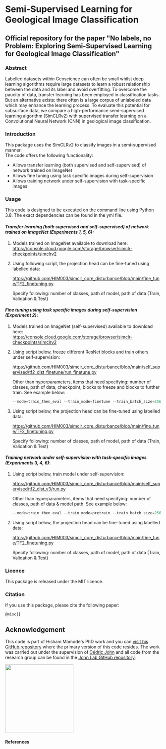 # Semi-Supervised Learning for Geological Image Classification
## Official repository for the paper "No labels, no Problem: Exploring Semi-Supervised Learning for Geological Image Classification"

### Abstract
Labelled datasets within Geoscience can often be small whilst deep learning algorithms require large datasets to learn a robust relationship between the data and its label and avoid overfitting.  To overcome the paucity of data, transfer learning has been employed in classification tasks. But an alternative exists: there often is a large corpus of unlabeled data which may enhance the learning process.  To evaluate this potential for subsurface data, we compare a high-performance semi-supervised learning algorithm (SimCLRv2) with supervised transfer learning on a Convolutional Neural Network (CNN) in geological image classification. 

### Introduction

This package uses the SimCLRv2 to classify images in a semi-supervised manner.  
The code offers the following functionality:
* Allows transfer learning (both supervised and self-supervised) of network trained on ImageNet
* Allows fine tuning using task specific images during self-supervision
* Allows training network under self-supervision with task-specific images

### Usage

This code is designed to be executed on the command line using Python 3.8.  The exact dependencies can be found in the yml file.

#### _Transfer learning (both supervised and self-supervised) of network trained on ImageNet (Experiments 1, 5, 6):_

1) Models trained on ImageNet available to download here: 
	https://console.cloud.google.com/storage/browser/simclr-checkpoints/simclrv2
	
2) Using following script, the projection head can be fine-tuned using labelled data:  

     https://github.com/HIM003/simclr_core_disturbance/blob/main/fine_tune/TF2_finetuning.py

     Specify following: number of classes, path of model, path of data (Train, Validation & Test)
	


#### _Fine tuning using task specific images during self-supervision (Experiment 2)_:

1) Models trained on ImageNet (self-supervised) available to download here:  
	https://console.cloud.google.com/storage/browser/simclr-checkpoints/simclrv2

2) Using script below, freeze different ResNet blocks and train others under self-supervision:
	
 	https://github.com/HIM003/simclr_core_disturbance/blob/main/self_supervised/tf2_dist_finetune/run_finetune.py
	
 	Other than hyperparameters, items that need specifying: number of classes, path of data, checkpoint, blocks to freeze and blocks to further train.  See example below:
	
 	```python
	--mode=train_then_eval --train_mode=finetune --train_batch_size=256 --train_epochs=50 --sk_ratio=0 --learning_rate=0.01 --weight_decay=1e-4 --temperature=0.5 --dataset=imagenet2012 --image_size=224 --eval_split=validation --resnet_depth=50 --use_blur=False --color_jitter_strength=0.5 --width_multiplier=1 --model_dir=/some_path/50d_256b_100e_w1_sk0_100_10train_ft-1_lr01_e50 --use_tpu=False --num_of_classes=10 --image_dir=/some_path/images/tmp_10train/training --checkpoint=/some_path/50d_256b_100e_w1_sk0_100/ckpt-7200 --fine_tune_after_block=-1 --labels="yep"
	```
3) Using script below, the projection head can be fine-tuned using labelled data: 
	
	https://github.com/HIM003/simclr_core_disturbance/blob/main/fine_tune/TF2_finetuning.py
 
 	Specify following: number of classes, path of model, path of data (Train, Validation & Test)


#### _Training network under self-supervision with task-specific images (Experiments 3, 4, 6)_:

1) Using script below, train model under self-supervision: 
	
 	https://github.com/HIM003/simclr_core_disturbance/blob/main/self_supervised/tf2_dist_v3/run.py	
	
 	Other than hyperparameters, items that need specifying: number of classes, path of data & model path.  See example below:
	
 	```python	
	--mode=train_then_eval --train_mode=pretrain --train_batch_size=256 --train_epochs=100 --sk_ratio=0 --learning_rate=1.0 --weight_decay=1e-4 --temperature=0.5 --dataset=imagenet2012 --image_size=224 --eval_split=validation --resnet_depth=50 --use_blur=False --color_jitter_strength=0.5 --width_multiplier=1 --model_dir=/some_path/50d_256b_100e_w1_sk0_80 --use_tpu=False --num_of_classes=10 --image_dir=/some_path/images/for_training80
	```
  
2) Using script below, the projection head can be fine-tuned using labelled data: 

   	https://github.com/HIM003/simclr_core_disturbance/blob/main/fine_tune/TF2_finetuning.py
	
 	Specify following: number of classes, path of model, path of data (Train, Validation & Test)



### Licence
This package is released under the MIT licence.

### Citation
If you use this package, please cite the following paper:
```
@misc{}
```

## Acknowledgement
This code is part of Hisham Mamode's PhD work and you can [visit his GitHub repository](https://github.com/HIM003) where the primary version of this code resides. The work was carried out under the supervision of [Cédric John](https://github.com/cedricmjohn) and all code from the research group can be found in the [John Lab GitHub repository](https://github.com/johnlab-research).

<a href="https://www.john-lab.org">
<img src="https://www.john-lab.org/wp-content/uploads/2023/01/footer_small_logo.png" style="width:220px">
</a>

#### References
